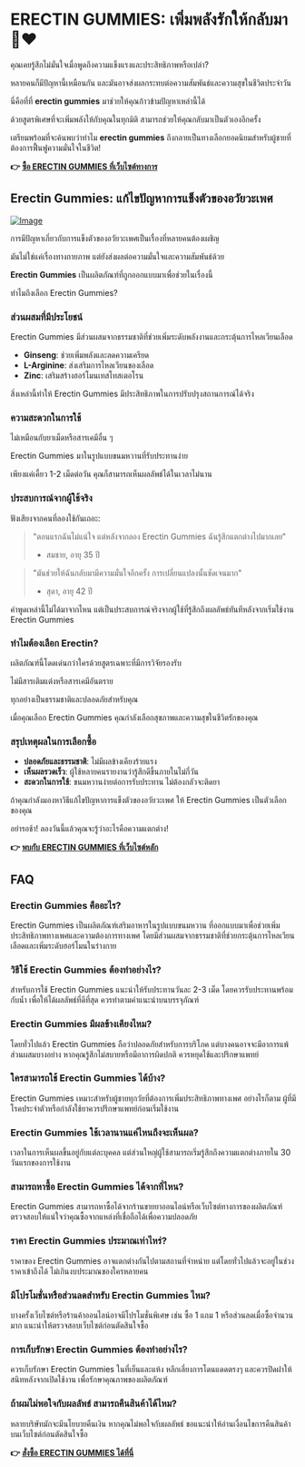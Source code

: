 # ERECTIN GUMMIES: เพิ่มพลังรักให้กลับมา 💪❤️

คุณเคยรู้สึกไม่มั่นใจเมื่อพูดถึงความแข็งแรงและประสิทธิภาพหรือเปล่า? 

หลายคนก็มีปัญหานี้เหมือนกัน และมันอาจส่งผลกระทบต่อความสัมพันธ์และความสุขในชีวิตประจำวัน 

นี่คือที่ที่ **erectin gummies** มาช่วยให้คุณก้าวข้ามปัญหาเหล่านี้ได้ 

ด้วยสูตรพิเศษที่จะเพิ่มพลังให้กับคุณในทุกมิติ สามารถช่วยให้คุณกลับมาเป็นตัวเองอีกครั้ง 

เตรียมพร้อมที่จะค้นพบว่าทำไม **erectin gummies** ถึงกลายเป็นทางเลือกยอดนิยมสำหรับผู้ชายที่ต้องการฟื้นฟูความมั่นใจในชีวิต!



**👉 [ซื้อ ERECTIN GUMMIES ที่เว็บไซต์ทางการ](https://gchaffi.com/Q1bPiDri)**

## Erectin Gummies: แก้ไขปัญหาการแข็งตัวของอวัยวะเพศ

[![Image](https://www2.sellhealth.com/262/erectingummies_3_1.jpg)](https://gchaffi.com/Q1bPiDri)

การมีปัญหาเกี่ยวกับการแข็งตัวของอวัยวะเพศเป็นเรื่องที่หลายคนต้องเผชิญ 

มันไม่ใช่แค่เรื่องทางกายภาพ แต่ยังส่งผลต่อความมั่นใจและความสัมพันธ์ด้วย 

**Erectin Gummies** เป็นผลิตภัณฑ์ที่ถูกออกแบบมาเพื่อช่วยในเรื่องนี้ 

ทำไมถึงเลือก Erectin Gummies? 

### ส่วนผสมที่มีประโยชน์

Erectin Gummies มีส่วนผสมจากธรรมชาติที่ช่วยเพิ่มระดับพลังงานและกระตุ้นการไหลเวียนเลือด 

- **Ginseng**: ช่วยเพิ่มพลังและลดความเครียด 
- **L-Arginine**: ส่งเสริมการไหลเวียนของเลือด 
- **Zinc**: เสริมสร้างฮอร์โมนเทสโทสเตอโรน 

สิ่งเหล่านี้ทำให้ Erectin Gummies มีประสิทธิภาพในการปรับปรุงสถานการณ์ได้จริง 

### ความสะดวกในการใช้

ไม่เหมือนกับยาเม็ดหรือสารเคมีอื่น ๆ 

Erectin Gummies มาในรูปแบบขนมหวานที่รับประทานง่าย 

เพียงแค่เคี้ยว 1-2 เม็ดต่อวัน คุณก็สามารถเห็นผลลัพธ์ได้ในเวลาไม่นาน 

### ประสบการณ์จากผู้ใช้จริง

ฟังเสียงจากคนที่ลองใช้กันเถอะ:

> "ตอนแรกฉันไม่แน่ใจ แต่หลังจากลอง Erectin Gummies ฉันรู้สึกแตกต่างไปมากเลย"  
> - สมชาย, อายุ 35 ปี

> "มันช่วยให้ฉันกลับมามีความมั่นใจอีกครั้ง การเปลี่ยนแปลงนั้นชัดเจนมาก"  
> - สุดา, อายุ 42 ปี

คำพูดเหล่านี้ไม่ได้มาจากไหน แต่เป็นประสบการณ์จริงจากผู้ใช้ที่รู้สึกถึงผลลัพธ์ทันทีหลังจากเริ่มใช้งาน Erectin Gummies  

### ทำไมต้องเลือก Erectin?

ผลิตภัณฑ์นี้โดดเด่นกว่าใครด้วยสูตรเฉพาะที่มีการวิจัยรองรับ  

ไม่มีสารเติมแต่งหรือสารเคมีอันตราย  

ทุกอย่างเป็นธรรมชาติและปลอดภัยสำหรับคุณ  

เมื่อคุณเลือก Erectin Gummies คุณกำลังเลือกสุขภาพและความสุขในชีวิตรักของคุณ  

### สรุปเหตุผลในการเลือกซื้อ

- **ปลอดภัยและธรรมชาติ**: ไม่มีผลข้างเคียงร้ายแรง 
- **เห็นผลรวดเร็ว**: ผู้ใช้หลายคนรายงานว่ารู้สึกดีขึ้นภายในไม่กี่วัน 
- **สะดวกในการใช้**: ขนมหวานง่ายต่อการรับประทาน ไม่ต้องกลัวจะติดยา  

ถ้าคุณกำลังมองหาวิธีแก้ไขปัญหาการแข็งตัวของอวัยวะเพศ ให้ Erectin Gummies เป็นตัวเลือกของคุณ  

อย่ารอช้า! ลองวันนี้แล้วคุณจะรู้ว่าอะไรคือความแตกต่าง!



**👉 [พบกับ ERECTIN GUMMIES ที่เว็บไซต์หลัก](https://gchaffi.com/Q1bPiDri)**

## FAQ

### Erectin Gummies คืออะไร?
Erectin Gummies เป็นผลิตภัณฑ์เสริมอาหารในรูปแบบขนมหวาน ที่ออกแบบมาเพื่อช่วยเพิ่มประสิทธิภาพทางเพศและความต้องการทางเพศ โดยมีส่วนผสมจากธรรมชาติที่ช่วยกระตุ้นการไหลเวียนเลือดและเพิ่มระดับฮอร์โมนในร่างกาย

### วิธีใช้ Erectin Gummies ต้องทำอย่างไร?
สำหรับการใช้ Erectin Gummies แนะนำให้รับประทานวันละ 2-3 เม็ด โดยควรรับประทานพร้อมกับน้ำ เพื่อให้ได้ผลลัพธ์ที่ดีที่สุด ควรทำตามคำแนะนำบนบรรจุภัณฑ์

### Erectin Gummies มีผลข้างเคียงไหม?
โดยทั่วไปแล้ว Erectin Gummies ถือว่าปลอดภัยสำหรับการบริโภค แต่บางคนอาจจะมีอาการแพ้ส่วนผสมบางอย่าง หากคุณรู้สึกไม่สบายหรือมีอาการผิดปกติ ควรหยุดใช้และปรึกษาแพทย์

### ใครสามารถใช้ Erectin Gummies ได้บ้าง?
Erectin Gummies เหมาะสำหรับผู้ชายทุกวัยที่ต้องการเพิ่มประสิทธิภาพทางเพศ อย่างไรก็ตาม ผู้ที่มีโรคประจำตัวหรือกำลังใช้ยาควรปรึกษาแพทย์ก่อนเริ่มใช้งาน

### Erectin Gummies ใช้เวลานานแค่ไหนถึงจะเห็นผล?
เวลาในการเห็นผลขึ้นอยู่กับแต่ละบุคคล แต่ส่วนใหญ่ผู้ใช้สามารถเริ่มรู้สึกถึงความแตกต่างภายใน 30 วันแรกของการใช้งาน 

### สามารถหาซื้อ Erectin Gummies ได้จากที่ไหน?
Erectin Gummies สามารถหาซื้อได้จากร้านขายยาออนไลน์หรือเว็บไซต์ทางการของผลิตภัณฑ์ ตรวจสอบให้แน่ใจว่าคุณซื้อจากแหล่งที่เชื่อถือได้เพื่อความปลอดภัย

### ราคา Erectin Gummies ประมาณเท่าไหร่?
ราคาของ Erectin Gummies อาจแตกต่างกันไปตามสถานที่จำหน่าย แต่โดยทั่วไปแล้วจะอยู่ในช่วงราคาเข้าถึงได้ ไม่เกินงบประมาณของใครหลายคน 

### มีโปรโมชั่นหรือส่วนลดสำหรับ Erectin Gummies ไหม?
บางครั้งเว็บไซต์หรือร้านค้าออนไลน์อาจมีโปรโมชั่นพิเศษ เช่น ซื้อ 1 แถม 1 หรือส่วนลดเมื่อซื้อจำนวนมาก แนะนำให้ตรวจสอบเว็บไซต์ก่อนตัดสินใจซื้อ 

### การเก็บรักษา Erectin Gummies ต้องทำอย่างไร?
ควรเก็บรักษา Erectin Gummies ในที่เย็นและแห้ง หลีกเลี่ยงการโดนแดดตรงๆ และควรปิดฝาให้สนิทหลังจากเปิดใช้งาน เพื่อรักษาคุณภาพของผลิตภัณฑ์ 

### ถ้าผมไม่พอใจกับผลลัพธ์ สามารถคืนสินค้าได้ไหม?
หลายบริษัทมักจะมีนโยบายคืนเงิน หากคุณไม่พอใจกับผลลัพธ์ ขอแนะนำให้อ่านเงื่อนไขการคืนสินค้าบนเว็บไซต์ก่อนตัดสินใจซื้อ



**👉 [สั่งซื้อ ERECTIN GUMMIES ได้ที่นี่](https://gchaffi.com/Q1bPiDri)**